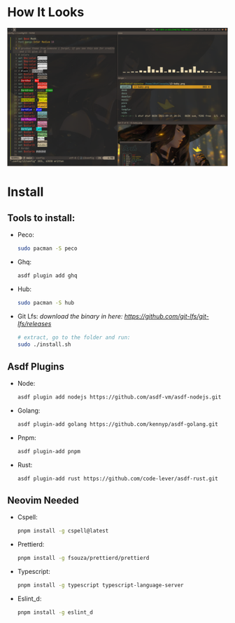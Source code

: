 # How It Looks
![i3 without gaps baby](./assets/showcase.png)

# Install

## Tools to install:

- Peco:
  ```bash
  sudo pacman -S peco
  ```
- Ghq:
  ```bash
  asdf plugin add ghq
  ```
- Hub:
  ```bash
  sudo pacman -S hub
  ```
- Git Lfs:
  _download the binary in here: https://github.com/git-lfs/git-lfs/releases_
  ```bash
  # extract, go to the folder and run:
  sudo ./install.sh
  ```

## Asdf Plugins

- Node:
  ```bash
  asdf plugin add nodejs https://github.com/asdf-vm/asdf-nodejs.git
  ```
- Golang:
  ```bash
  asdf plugin-add golang https://github.com/kennyp/asdf-golang.git
  ```
- Pnpm:
  ```bash
  asdf plugin-add pnpm
  ```
- Rust:
  ```bash
  asdf plugin-add rust https://github.com/code-lever/asdf-rust.git
  ```

## Neovim Needed

- Cspell:
  ```bash
  pnpm install -g cspell@latest
  ```
- Prettierd:
  ```bash
  pnpm install -g fsouza/prettierd/prettierd
  ```
- Typescript:
  ```bash
  pnpm install -g typescript typescript-language-server
  ```
- Eslint_d:
  ```bash
  pnpm install -g eslint_d
  ```

